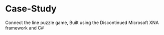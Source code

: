 # Case-Study
Connect the line puzzle game, Built using the Discontinued Microsoft XNA framework and C#

